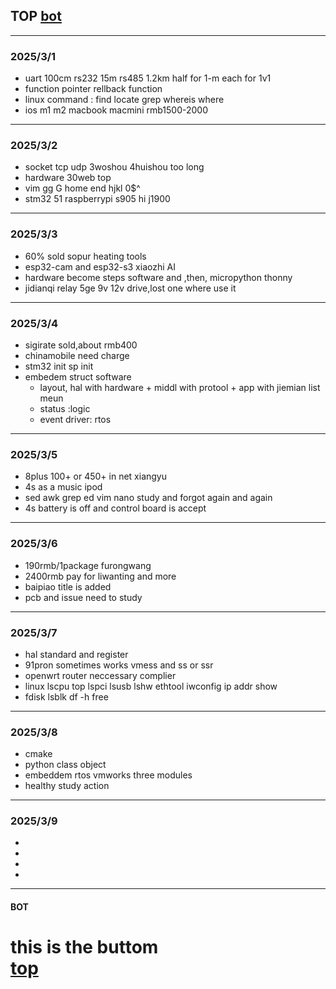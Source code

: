 ## TOP [bot](#bot)
---
### 2025/3/1
- uart 100cm rs232 15m rs485 1.2km half for 1-m each for 1v1
- function pointer rellback function
- linux command : find locate grep whereis where 
- ios m1 m2 macbook macmini rmb1500-2000
---
### 2025/3/2
- socket tcp udp 3woshou 4huishou too long
- hardware 30web top
- vim gg G home end hjkl 0$^
- stm32 51 raspberrypi s905 hi j1900
---
### 2025/3/3
- 60% sold sopur heating tools
- esp32-cam and esp32-s3 xiaozhi AI
- hardware become steps software and ,then, micropython thonny
- jidianqi relay 5ge 9v 12v drive,lost one where use it
---
### 2025/3/4
- sigirate sold,about rmb400
- chinamobile need charge
- stm32 init sp init
- embedem struct software
  - layout,  hal with hardware  + middl with protool + app with jiemian list meun
  - status :logic
  - event driver: rtos
---
### 2025/3/5
- 8plus 100+ or 450+ in net xiangyu
- 4s as a music ipod
- sed awk grep ed vim nano study and forgot again and again
- 4s battery is off and control board is accept
---
### 2025/3/6
- 190rmb/1package furongwang
- 2400rmb pay for liwanting and more
- baipiao title is added
- pcb and issue need to study
---
### 2025/3/7
- hal standard and register
- 91pron sometimes works vmess and ss or ssr
- openwrt router neccessary complier
- linux lscpu top lspci lsusb lshw ethtool iwconfig ip addr show
- fdisk lsblk df -h free
---
### 2025/3/8
- cmake
- python class object
- embeddem rtos vmworks three modules
- healthy study action 
---
### 2025/3/9
-
-
-
-
---
#### BOT    
this is the buttom   
[top](#top)
=========

